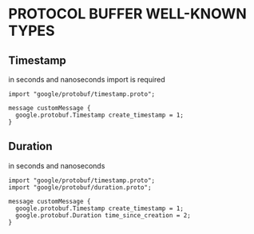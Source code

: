 # PROTOCOL BUFFER WELL-KNOWN TYPES

## Timestamp
in seconds and nanoseconds
import is required
```
import "google/protobuf/timestamp.proto";

message customMessage {
  google.protobuf.Timestamp create_timestamp = 1;
}
```

## Duration
in seconds and nanoseconds
```
import "google/protobuf/timestamp.proto";
import "google/protobuf/duration.proto";

message customMessage {
  google.protobuf.Timestamp create_timestamp = 1;
  google.protobuf.Duration time_since_creation = 2;
}
```
